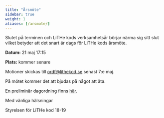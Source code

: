 ```yaml
---
title: "Årsmöte"
sidebar: true
weight: 1
aliases: [/arsmote/]
---
```


Slutet på terminen och LiTHe kods verksamhetsår börjar närma sig sitt slut vilket betyder att det snart är dags för LiTHe kods årsmöte.

**Datum:** 21 maj 17:15

**Plats:** kommer senare

Motioner skickas till ordf@lithekod.se senast 7:e maj.

På mötet kommer det att bjudas på något att äta.

En preliminär dagordning finns [här](https://docs.google.com/document/d/1a4Kv3zqiTC2J5wOEc9v4cjILBry7Ig76yOisZNrqY_8/edit#heading=h.kf163ghuhc6a).

Med vänliga hälsningar

Styrelsen för LiTHe kod 18-19
